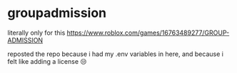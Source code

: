 # groupadmission
literally only for this https://www.roblox.com/games/16763489277/GROUP-ADMISSION

reposted the repo because i had my .env variables in here, and because i felt like adding a license 😒
